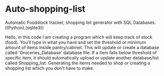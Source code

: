 # Auto-shopping-list
Automatic Foodstock tracker, shopping list generator with SQL Databases. [(Python),(sqlite3)]

Hello, in this code I am creating a program which will keep track of stock (food). You'll type in what you have and set the threshold or minimum amount of items inside pantry/cabinet.
This will update or create a database called 'Groceries_Database' database file.
If a item falls below threshold of specific item, it should automatically upload or update another database/list called Shopping_list. 
Generating the items needed to shop or creating a shopping list which you don't have to make.
